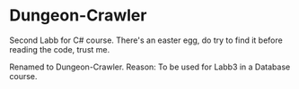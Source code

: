 # Dungeon-Crawler

Second Labb for C# course. 
There's an easter egg, do try to find it before reading the code, trust me. 

Renamed to Dungeon-Crawler. 
Reason: To be used for Labb3 in a Database course. 
